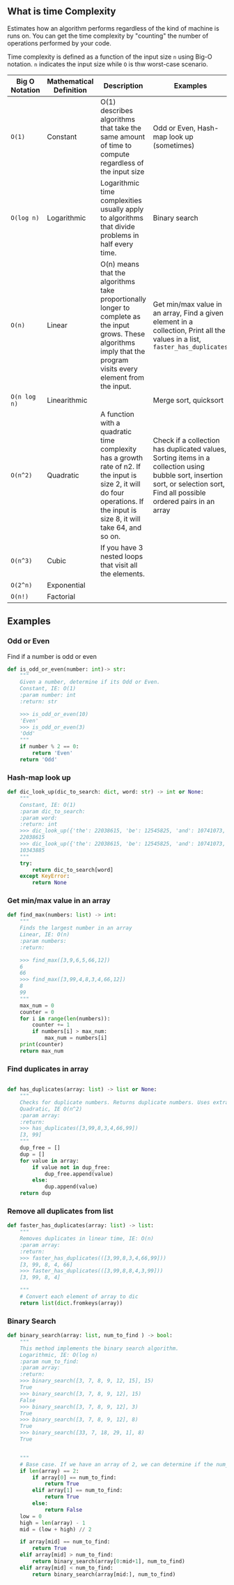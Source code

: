## What is time Complexity

Estimates how an algorithm performs regardless of the kind of machine is runs on. 
You can get the time complexity by "counting" the number of operations performed by your code. 

Time complexity is defined as a function of the input size `n` using Big-O notation. `n` indicates the input size 
while `O` is thw worst-case scenario.  

| Big O Notation | Mathematical Definition | Description                                                                                                                                                                  | Examples                                                                                                                                                                     |
|----------------|-------------------------|------------------------------------------------------------------------------------------------------------------------------------------------------------------------------|------------------------------------------------------------------------------------------------------------------------------------------------------------------------------|
| `O(1)`         | Constant                | O(1) describes algorithms that take the same amount of time to compute regardless of the input size                                                                          | Odd or Even, Hash-map look up (sometimes)                                                                                                                                    |
| `O(log n)`     | Logarithmic             | Logarithmic time complexities usually apply to algorithms that divide problems in half every time.                                                                           | Binary search                                                                                                                                                               |                |                         |                                                                                                                                                                              |                                                                                                                                                                              |
| `O(n)`         | Linear                  | O(n) means that the algorithms take proportionally longer to complete as the input grows. These algorithms imply that the program visits every element from the input.       | Get min/max value in an array, Find a given element in a collection, Print all the values in a list, `faster_has_duplicates`                                                 |
| `O(n log n)`   | Linearithmic            |                                                                                                                                                                              | Merge sort, quicksort                                                                                                                                                        |
| `O(n^2)`       | Quadratic               | A function with a quadratic time complexity has a growth rate of n2. If the input is size 2, it will do four operations. If the input is size 8, it will take 64, and so on. | Check if a collection has duplicated values, Sorting items in a collection using bubble sort, insertion sort, or selection sort, Find all possible ordered pairs in an array |
| `O(n^3)`       | Cubic                   | If you have 3 nested loops that visit all the elements.                                                                                                                      |                                                                                                                                                                              |
| `O(2^n)`       | Exponential             |                                                                                                                                                                              |                                                                                                                                                                              |
| `O(n!)`        | Factorial               |                                                                                                                                                                              |                                                                                                                                                                              |


## Examples

### Odd or Even

Find if a number is odd or even

```python
def is_odd_or_even(number: int)-> str:
    """
    Given a number, determine if its Odd or Even. 
    Constant, IE: O(1)
    :param number: int
    :return: str

    >>> is_odd_or_even(10)
    'Even'
    >>> is_odd_or_even(3)
    'Odd'
    """
    if number % 2 == 0:
        return 'Even'
    return 'Odd'

```

### Hash-map look up

```python
def dic_look_up(dic_to_search: dict, word: str) -> int or None:
    """
    Constant, IE: O(1)
    :param dic_to_search:
    :param word:
    :return: int
    >>> dic_look_up({'the': 22038615, 'be': 12545825, 'and': 10741073, 'of': 10343885, 'a': 10144200, 'in': 6996437, 'to': 6332195}, 'the')
    22038615
    >>> dic_look_up({'the': 22038615, 'be': 12545825, 'and': 10741073, 'of': 10343885, 'a': 10144200, 'in': 6996437, 'to': 6332195}, 'of')
    10343885
    """
    try:
        return dic_to_search[word]
    except KeyError:
        return None

```

### Get min/max value in an array

```python
def find_max(numbers: list) -> int:
    """
    Finds the largest number in an array
    Linear, IE: O(n)
    :param numbers:
    :return:

    >>> find_max([3,9,6,5,66,12])
    6
    66
    >>> find_max([3,99,4,8,3,4,66,12])
    8
    99
    """
    max_num = 0
    counter = 0
    for i in range(len(numbers)):
        counter += 1
        if numbers[i] > max_num:
            max_num = numbers[i]
    print(counter)
    return max_num
```

### Find duplicates in array

```python

def has_duplicates(array: list) -> list or None:
    """
    Checks for duplicate numbers. Returns duplicate numbers. Uses extra space 
    Quadratic, IE O(n^2) 
    :param array:
    :return:
    >>> has_duplicates([3,99,8,3,4,66,99])
    [3, 99]
    """
    dup_free = []
    dup = []
    for value in array:
        if value not in dup_free:
            dup_free.append(value)
        else:
            dup.append(value)
    return dup

```


### Remove all duplicates from list

```python
def faster_has_duplicates(array: list) -> list:
    """
    Removes duplicates in linear time, IE: O(n)
    :param array:
    :return:
    >>> faster_has_duplicates(([3,99,8,3,4,66,99]))
    [3, 99, 8, 4, 66]
    >>> faster_has_duplicates(([3,99,8,8,4,3,99]))
    [3, 99, 8, 4]

    """
    # Convert each element of array to dic
    return list(dict.fromkeys(array))
```

### Binary Search 

```python
def binary_search(array: list, num_to_find ) -> bool:
    """
    This method implements the binary search algorithm. 
    Logarithmic, IE: O(log n)
    :param num_to_find:
    :param array:
    :return:
    >>> binary_search([3, 7, 8, 9, 12, 15], 15)
    True
    >>> binary_search([3, 7, 8, 9, 12], 15)
    False
    >>> binary_search([3, 7, 8, 9, 12], 3)
    True
    >>> binary_search([3, 7, 8, 9, 12], 8)
    True
    >>> binary_search([33, 7, 18, 29, 1], 8)
    True


    """
    # Base case. If we have an array of 2, we can determine if the num_to_find is there.
    if len(array) == 2:
        if array[0] == num_to_find:
            return True
        elif array[1] == num_to_find:
            return True
        else:
            return False
    low = 0
    high = len(array) - 1
    mid = (low + high) // 2

    if array[mid] == num_to_find:
        return True
    elif array[mid] > num_to_find:
        return binary_search(array[0:mid+1], num_to_find)
    elif array[mid] < num_to_find:
        return binary_search(array[mid:], num_to_find)
```